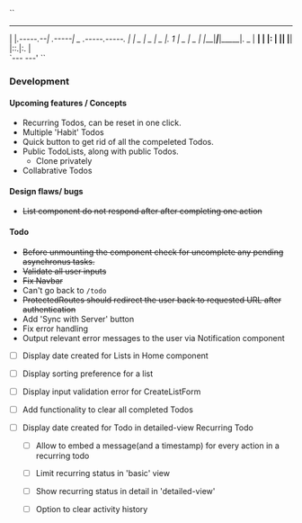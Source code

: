 ``
  __            __       _______             
 |  |_.-----.--|  .-----|   _   .-----.-----.
 |   _|  _  |  _  |  _  |.  1   |  _  |  _  |
 |____|_____|_____|_____|.  _   |   __|   __|
                        |:  |   |__|  |__|   
                        |::.|:. |            
                        `--- ---'
``                                           

### Development
#### Upcoming features / Concepts
- Recurring Todos, can be reset in one click.
- Multiple 'Habit' Todos
- Quick button to get rid of all the compeleted Todos.
- Public TodoLists, along with public Todos.
    - Clone privately
- Collabrative Todos

#### Design flaws/ bugs
- ~~List component do not respond after after completing one action~~


#### Todo
- ~~Before unmounting the component check for uncomplete any pending asynchronus tasks.~~
- ~~Validate all user inputs~~
- ~~Fix Navbar~~
- Can't go back to `/todo`
- ~~ProtectedRoutes should redirect the user back to requested URL after authentication~~
- Add 'Sync with Server' button
- Fix error handling
- Output relevant error messages to the user via Notification component

- [ ] Display date created for Lists in Home component
- [ ] Display sorting preference for a list
- [ ] Display input validation error for CreateListForm

- [ ] Add functionality to clear all completed Todos
- [ ] Display date created for Todo in detailed-view
    Recurring Todo
    - [ ] Allow to embed a message(and a timestamp) for every action in a recurring todo
    - [ ] Limit recurring status in 'basic' view
    - [ ] Show recurring status in detail in 'detailed-view'
    - [ ] Option to clear activity history

